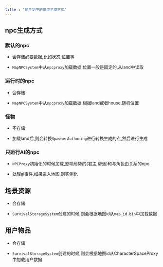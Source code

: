 ```yaml
---
title : "苟与剑中的单位生成方式"
---
```


## npc生成方式

### 默认的npc

- 会存储必要数据,比如状态,位置等

- `MapNPCSystem`中从`npcproxy`加载数据,位置一般是固定的,从land中读取

### 运行时的npc

- 会存储

- `MapNPCSystem`中从`npcproxy`加载数据,根据land或者house,随机位置

### 怪物

- 不存储

- 加载land后,则会转换`SpawnerAuthoring`进行转换生成的点,然后进行生成

### 只运行AI的npc

- `NPCProxy`初始化的时候加载,影响局势的(君主,帮派)和与角色由关系的npc

- 处理ai事件.如果进入地图.则实例化

## 场景资源

- 会存储

- `SurvivalStorageSystem`创建的时候,则会根据地图id从`map_id.bin`中加载数据

## 用户物品

- 会存储

- `SurvivalStorageSystem`创建的时候,则会根据地图id从CharacterSpaceProxy中加载用户数据